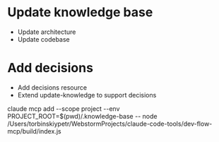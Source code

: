 # Update knowledge base
 - Update architecture
 - Update codebase

# Add decisions
 - Add decisions resource
 - Extend update-knowledge to support decisions


claude mcp add --scope project --env
  PROJECT_ROOT=$(pwd)/.knowledge-base -- node
  /Users/torbinskiypetr/WebstormProjects/claude-code-tools/dev-flow-mcp/build/index.js
